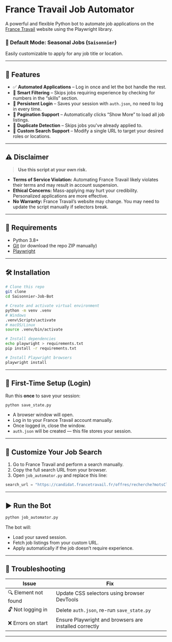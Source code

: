 # France Travail Job Automator

A powerful and flexible Python bot to automate job applications on the [France Travail](https://candidat.francetravail.fr) website using the Playwright library.

### 🔄 Default Mode: Seasonal Jobs (`Saisonnier`)

Easily customizable to apply for any job title or location.

---

## 🚀 Features

* ✅ **Automated Applications** – Log in once and let the bot handle the rest.
* 🎯 **Smart Filtering** – Skips jobs requiring experience by checking for numbers in the “skills” section.
* 🍪 **Persistent Login** – Saves your session with `auth.json`, no need to log in every time.
* 📄 **Pagination Support** – Automatically clicks “Show More” to load all job listings.
* 🧠 **Duplicate Detection** – Skips jobs you've already applied to.
* 🔧 **Custom Search Support** – Modify a single URL to target your desired roles or locations.

---

## ⚠️ Disclaimer

> **Use this script at your own risk.**

* **Terms of Service Violation:** Automating France Travail likely violates their terms and may result in account suspension.
* **Ethical Concerns:** Mass-applying may hurt your credibility. Personalized applications are more effective.
* **No Warranty:** France Travail’s website may change. You may need to update the script manually if selectors break.

---

## 🧰 Requirements

* Python 3.8+
* [Git](https://git-scm.com/) (or download the repo ZIP manually)
* [Playwright](https://playwright.dev/python/)

---

## 🛠️ Installation

```bash
# Clone this repo
git clone 
cd Saisonnier-Job-Bot

# Create and activate virtual environment
python -m venv .venv
# Windows
.venv\Scripts\activate
# macOS/Linux
source .venv/bin/activate

# Install dependencies
echo playwright > requirements.txt
pip install -r requirements.txt

# Install Playwright browsers
playwright install
```

---

## 🔐 First-Time Setup (Login)

Run this **once** to save your session:

```bash
python save_state.py
```

* A browser window will open.
* Log in to your France Travail account manually.
* Once logged in, close the window.
* `auth.json` will be created — this file stores your session.

---

## 🔎 Customize Your Job Search

1. Go to France Travail and perform a search manually.
2. Copy the full search URL from your browser.
3. Open `job_automator.py` and replace this line:

```python
search_url = "https://candidat.francetravail.fr/offres/recherche?motsCles=Saisonnier&offresPartenaires=true&rayon=10&tri=0"
```

---

## ▶️ Run the Bot

```bash
python job_automator.py
```

The bot will:

* Load your saved session.
* Fetch job listings from your custom URL.
* Apply automatically if the job doesn’t require experience.

---

## 🧯 Troubleshooting

| Issue                | Fix                                                    |
| -------------------- | ------------------------------------------------------ |
| 🔍 Element not found | Update CSS selectors using browser DevTools            |
| 🔓 Not logging in    | Delete `auth.json`, re-run `save_state.py`             |
| ❌ Errors on start    | Ensure Playwright and browsers are installed correctly |




---

